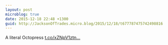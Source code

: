 ```yaml
---
layout: post
microblog: true
date: 2015-12-18 22:48 +1300
guid: http://JacksonOfTrades.micro.blog/2015/12/18/t677787475742498816.html
---
```

A literal Octopress [t.co/xZNpV1ztn...](https://t.co/xZNpV1ztne)
